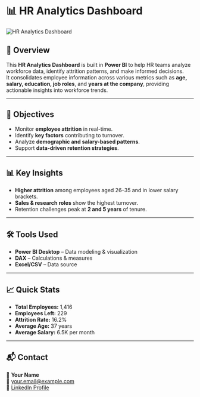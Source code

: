 # 📊 HR Analytics Dashboard

![HR Analytics Dashboard]()

## 📌 Overview
This **HR Analytics Dashboard** is built in **Power BI** to help HR teams analyze workforce data, identify attrition patterns, and make informed decisions.  
It consolidates employee information across various metrics such as **age, salary, education, job roles**, and **years at the company**, providing actionable insights into workforce trends.

---

## 🎯 Objectives
- Monitor **employee attrition** in real-time.
- Identify **key factors** contributing to turnover.
- Analyze **demographic and salary-based patterns**.
- Support **data-driven retention strategies**.

---

## 📊 Key Insights
- **Higher attrition** among employees aged 26–35 and in lower salary brackets.
- **Sales & research roles** show the highest turnover.
- Retention challenges peak at **2 and 5 years** of tenure.

---

## 🛠 Tools Used
- **Power BI Desktop** – Data modeling & visualization
- **DAX** – Calculations & measures
- **Excel/CSV** – Data source

---

## 📈 Quick Stats
- **Total Employees:** 1,416  
- **Employees Left:** 229  
- **Attrition Rate:** 16.2%  
- **Average Age:** 37 years  
- **Average Salary:** 6.5K per month  

---

## 📬 Contact
👤 **Your Name**  
📧 your.email@example.com  
🔗 [LinkedIn Profile](https://www.linkedin.com/in/yourprofile)  
